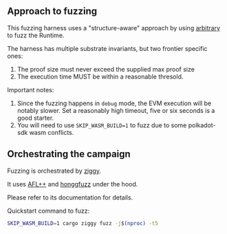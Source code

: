 ## Approach to fuzzing
This fuzzing harness uses a "structure-aware" approach by using [arbitrary](https://github.com/rust-fuzz/arbitrary) to fuzz the Runtime.

The harness has multiple substrate invariants, but two frontier specific ones:
1. The proof size must never exceed the supplied max proof size
4. The execution time MUST be within a reasonable thresold.

Important notes:
1. Since the fuzzing happens in ``debug`` mode, the EVM execution will be notably slower. Set a reasonably high timeout, five or six seconds is a good starter.
2. You will need to use ``SKIP_WASM_BUILD=1`` to fuzz due to some polkadot-sdk wasm conflicts.

## Orchestrating the campaign
Fuzzing is orchestrated by [ziggy](https://github.com/srlabs/ziggy/).

It uses [AFL++](https://github.com/AFLplusplus/AFLplusplus/) and [honggfuzz](https://github.com/google/honggfuzz) under the hood.

Please refer to its documentation for details.

Quickstart command to fuzz:

``` bash
SKIP_WASM_BUILD=1 cargo ziggy fuzz -j$(nproc) -t5
```

